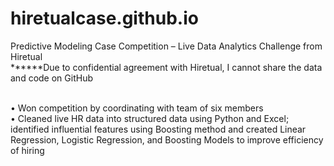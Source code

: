 # hiretualcase.github.io
 Predictive Modeling Case Competition – Live Data Analytics Challenge from Hiretual
<br />
******Due to confidential agreement with Hiretual, I cannot share the data and code on GitHub
<br />

<br />
•	Won competition by coordinating with team of six members
<br />
•	Cleaned live HR data into structured data using Python and Excel; identified influential features using Boosting method and created Linear Regression, Logistic Regression, and Boosting Models to improve efficiency of hiring



